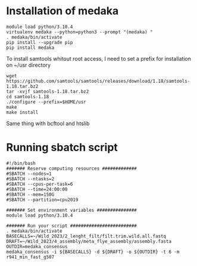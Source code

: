 # Installation of medaka
```
module load python/3.10.4
virtualenv medaka --python=python3 --prompt "(medaka) "
. medaka/bin/activate
pip install --upgrade pip
pip install medaka
```
To install samtools whitout root access, I need to set a prefix for installation on ~/usr directory
```
wget https://github.com/samtools/samtools/releases/download/1.18/samtools-1.18.tar.bz2
tar -xvjf samtools-1.18.tar.bz2
cd samtools-1.18
./configure --prefix=$HOME/usr
make
make install
```
Same thing with bcftool and htslib
# Running sbatch script
```
#!/bin/bash
####### Reserve computing resources #############
#SBATCH --nodes=1
#SBATCH --ntasks=2
#SBATCH --cpus-per-task=6
#SBATCH --time=24:00:00
#SBATCH --mem=150G
#SBATCH --partition=cpu2019

####### Set environment variables ###############
module load python/3.10.4

####### Run your script #########################
. medaka/bin/activate
BASECALLS=~/Wild_2023/2_lenght_filt/filt.trim.wild.all.fastq
DRAFT=~/Wild_2023/4_assembly/meta_flye_assembly/assembly.fasta
OUTDIR=medaka_consensus
medaka_consensus -i ${BASECALLS} -d ${DRAFT} -o ${OUTDIR} -t 6 -m r941_min_fast_g507
```
